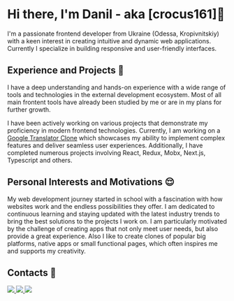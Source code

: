 # Hi there, I'm Danil - aka [crocus161]👋

I'm a passionate frontend developer from Ukraine (Odessa, Kropivnitskiy) with a keen interest in creating intuitive and dynamic web applications. Currently I specialize in building responsive and user-friendly interfaces.

## Experience and Projects 🧐
I have a deep understanding and hands-on experience with a wide range of tools and technologies in the external development ecosystem. Most of all main frontent tools have already been studied by me or are in my plans for further growth.

I have been actively working on various projects that demonstrate my proficiency in modern frontend technologies. Currently, I am working on a [Google Translator Clone](https://translator--copy.web.app/text) which showcases my ability to implement complex features and deliver seamless user experiences. Additionally, I have completed numerous projects involving React, Redux, Mobx, Next.js, Typescript and others.

## Personal Interests and Motivations 😌
My web development journey started in school with a fascination with how websites work and the endless possibilities they offer. I am dedicated to continuous learning and staying updated with the latest industry trends to bring the best solutions to the projects I work on. I am particularly motivated by the challenge of creating apps that not only meet user needs, but also provide a great experience. Also I like to create clones of popular big platforms, native apps or small functional pages, which often inspires me and supports my creativity.

## Сontacts 🙌
<p>
  <a href="mailto:crocus161@gmail.com">
    <img src="https://img.shields.io/badge/Gmail-D14836?style=for-the-badge&logo=gmail&logoColor=white"/>
  </a>
  <a href="https://t.me/crocus161">
    <img src="https://img.shields.io/badge/Telegram-2CA5E0?style=for-the-badge&logo=telegram&logoColor=white" />
  </a>
  <a href="https://www.linkedin.com/in/crocus161/">
    <img src="https://img.shields.io/badge/LinkedIn-0077B5?style=for-the-badge&logo=linkedin&logoColor=white" />
  </a>
</p>
